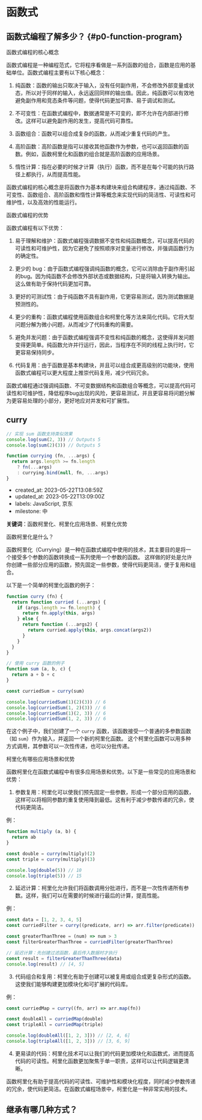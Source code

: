 # 函数式

## 函数式编程了解多少？ {#p0-function-program}

 函数式编程的核心概念

函数式编程是一种编程范式，它将程序看做是一系列函数的组合，函数是应用的基础单位。函数式编程主要有以下核心概念：

1. 纯函数：函数的输出只取决于输入，没有任何副作用，不会修改外部变量或状态，所以对于同样的输入，永远返回同样的输出值。因此，纯函数可以有效地避免副作用和竞态条件等问题，使得代码更加可靠、易于调试和测试。

2. 不可变性：在函数式编程中，数据通常是不可变的，即不允许在内部进行修改。这样可以避免副作用的发生，提高代码可靠性。

3. 函数组合：函数可以组合成复杂的函数，从而减少重复代码的产生。

4. 高阶函数：高阶函数是指可以接收其他函数作为参数，也可以返回函数的函数。例如，函数柯里化和函数的组合就是高阶函数的应用场景。

5. 惰性计算：指在必要的时候才计算（执行）函数，而不是在每个可能的执行路径上都执行，从而提高性能。

函数式编程的核心概念是将函数作为基本构建块来组合构建程序，通过纯函数、不可变性、函数组合、高阶函数和惰性计算等概念来实现代码的简洁性、可读性和可维护性，以及高效的性能运行。

 函数式编程的优势

函数式编程有以下优势：

1. 易于理解和维护：函数式编程强调数据不变性和纯函数概念，可以提高代码的可读性和可维护性，因为它避免了按照顺序对变量进行修改，并强调函数行为的确定性。

2. 更少的 bug：由于函数式编程强调纯函数的概念，它可以消除由于副作用引起的bug。因为纯函数不会修改外部状态或数据结构，只是将输入转换为输出。这么做有助于保持代码更加可靠。

3. 更好的可测试性：由于纯函数不具有副作用，它更容易测试，因为测试数据是预测性的。

4. 更少的重构：函数式编程使用函数组合和柯里化等方法来简化代码。它将大型问题分解为微小问题，从而减少了代码重构的需要。

5. 避免并发问题：由于函数式编程强调不变性和纯函数的概念，这使得并发问题变得更简单。纯函数允许并行运行，因此，当程序在不同的线程上执行时，它更容易保持同步。

6. 代码复用：由于函数是基本构建块，并且可以组合成更高级别的功能块，使用函数式编程可以更大程度上推崇代码复用，减少代码冗余。

函数式编程通过强调纯函数、不可变数据结构和函数组合等概念，可以提高代码可读性和可维护性，降低程序bug出现的风险，更容易测试，并且更容易将问题分解为更容易处理的小部分，更好地应对并发和可扩展性。

## curry

```js
// 实现 sum 函数支持类似效果
console.log(sum(2, 3)) // Outputs 5
console.log(sum(2)(3)) // Outputs 5
```

```js
function currying (fn, ...args) {
  return args.length >= fn.length
    ? fn(...args)
    : currying.bind(null, fn, ...args)
}
```

* created_at: 2023-05-22T13:08:59Z
* updated_at: 2023-05-22T13:09:00Z
* labels: JavaScript, 京东
* milestone: 中

**关键词**：函数柯里化、柯里化应用场景、柯里化优势

 函数柯里化是什么？

函数柯里化（Currying）是一种在函数式编程中使用的技术，其主要目的是将一个接受多个参数的函数转换成一系列使用一个参数的函数。
这样做的好处是允许你创建一些部分应用的函数，预先固定一些参数，使得代码更简洁，便于复用和组合。

以下是一个简单的柯里化函数的例子：

```javascript
function curry (fn) {
  return function curried (...args) {
    if (args.length >= fn.length) {
      return fn.apply(this, args)
    } else {
      return function (...args2) {
        return curried.apply(this, args.concat(args2))
      }
    }
  }
}

// 使用 curry 函数的例子
function sum (a, b, c) {
  return a + b + c
}

const curriedSum = curry(sum)

console.log(curriedSum(1)(2)(3)) // 6
console.log(curriedSum(1, 2)(3)) // 6
console.log(curriedSum(1)(2, 3)) // 6
console.log(curriedSum(1, 2, 3)) // 6
```

在这个例子中，我们创建了一个 `curry` 函数，该函数接受一个普通的多参数函数（如 `sum`）作为输入，并返回一个新的柯里化函数。 这个柯里化函数可以用多种方式调用，其参数可以一次性传递，也可以分批传递。

 柯里化有哪些应用场景和优势

函数柯里化在函数式编程中有很多应用场景和优势。以下是一些常见的应用场景和优势：

1. 参数复用：柯里化可以使我们预先固定一些参数，形成一个部分应用的函数，这样可以将相同参数的重复使用降到最低。这有利于减少参数传递的冗余，使代码更简洁。

例：

```javascript
function multiply (a, b) {
  return ab
}

const double = curry(multiply)(2)
const triple = curry(multiply)(3)

console.log(double(5)) // 10
console.log(triple(5)) // 15
```

2. 延迟计算：柯里化允许我们将函数调用分批进行，而不是一次性传递所有参数。这样，我们可以在需要的时候进行最后的计算，提高性能。

例：

```javascript
const data = [1, 2, 3, 4, 5]
const curriedFilter = curry((predicate, arr) => arr.filter(predicate))

const greaterThanThree = (num) => num > 3
const filterGreaterThanThree = curriedFilter(greaterThanThree)

// 延迟计算：先创建过滤函数，最后传入数据时才执行
const result = filterGreaterThanThree(data)
console.log(result) // [4, 5]
```

3. 代码组合和复用：柯里化有助于创建可以被复用或组合成更复杂形式的函数。这使我们能够构建更加模块化和可扩展的代码库。

例：

```javascript
const curriedMap = curry((fn, arr) => arr.map(fn))

const doubleAll = curriedMap(double)
const tripleAll = curriedMap(triple)

console.log(doubleAll([1, 2, 3])) // [2, 4, 6]
console.log(tripleAll([1, 2, 3])) // [3, 6, 9]
```

4. 更易读的代码：柯里化技术可以让我们的代码更加模块化和函数式，进而提高代码的可读性。柯里化函数更加聚焦于单一职责，这样可以让代码逻辑更清晰。

函数柯里化有助于提高代码的可读性、可维护性和模块化程度，同时减少参数传递的冗余，使代码更简洁。在函数式编程场景中，柯里化是一种非常实用的技术。

## 继承有哪几种方式？

